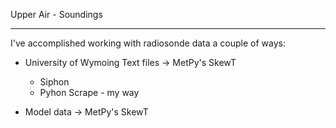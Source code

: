 Upper Air - Soundings

---

I've accomplished working with radiosonde data a couple of ways:

* University of Wymoing Text files -> MetPy's SkewT
    * Siphon
    * Pyhon Scrape - my way
    
* Model data -> MetPy's SkewT